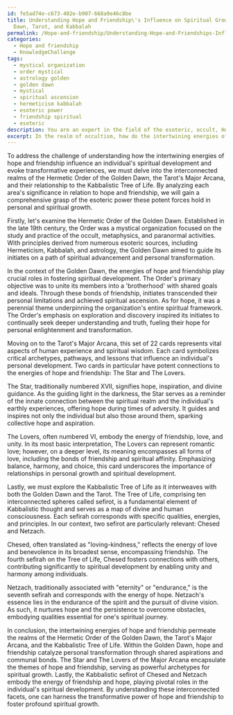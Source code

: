 ```yaml
---
id: fe5ad74e-c673-402e-b907-668a9e46c8be
title: Understanding Hope and Friendship\'s Influence on Spiritual Growth via Golden
  Dawn, Tarot, and Kabbalah
permalink: /Hope-and-friendship/Understanding-Hope-and-Friendships-Influence-on-Spiritual-Growth-via-Golden-Dawn-Tarot-and-Kabbalah/
categories:
  - Hope and friendship
  - KnowledgeChallenge
tags:
  - mystical organization
  - order mystical
  - astrology golden
  - golden dawn
  - mystical
  - spiritual ascension
  - hermeticism kabbalah
  - esoteric power
  - friendship spiritual
  - esoteric
description: You are an expert in the field of the esoteric, occult, Hope and friendship and Education. You are a writer of tests, challenges, books and deep knowledge on Hope and friendship for initiates and students to gain deep insights and understanding from. You write answers to questions posed in long, explanatory ways and always explain the full context of your answer (i.e., related concepts, formulas, examples, or history), as well as the step-by-step thinking process you take to answer the challenges. Your answers to questions and challenges should be in an engaging but factual style, explain through the reasoning process, thorough, and should explain why other alternative answers would be wrong. Summarize the key themes, ideas, and conclusions at the end.
excerpt: In the realm of occultism, how do the intertwining energies of hope and friendship influence an individual's spiritual development and evoke transformative experiences in relation to their significance in the Hermetic Order of the Golden Dawn, the Tarot's Major Arcana and their relationship to the Kabbalistic Tree of Life?
---
```

To address the challenge of understanding how the intertwining energies of hope and friendship influence an individual's spiritual development and evoke transformative experiences, we must delve into the interconnected realms of the Hermetic Order of the Golden Dawn, the Tarot's Major Arcana, and their relationship to the Kabbalistic Tree of Life. By analyzing each area's significance in relation to hope and friendship, we will gain a comprehensive grasp of the esoteric power these potent forces hold in personal and spiritual growth.

Firstly, let's examine the Hermetic Order of the Golden Dawn. Established in the late 19th century, the Order was a mystical organization focused on the study and practice of the occult, metaphysics, and paranormal activities. With principles derived from numerous esoteric sources, including Hermeticism, Kabbalah, and astrology, the Golden Dawn aimed to guide its initiates on a path of spiritual advancement and personal transformation.

In the context of the Golden Dawn, the energies of hope and friendship play crucial roles in fostering spiritual development. The Order's primary objective was to unite its members into a 'brotherhood' with shared goals and ideals. Through these bonds of friendship, initiates transcended their personal limitations and achieved spiritual ascension. As for hope, it was a perennial theme underpinning the organization's entire spiritual framework. The Order's emphasis on exploration and discovery inspired its initiates to continually seek deeper understanding and truth, fueling their hope for personal enlightenment and transformation.

Moving on to the Tarot's Major Arcana, this set of 22 cards represents vital aspects of human experience and spiritual wisdom. Each card symbolizes critical archetypes, pathways, and lessons that influence an individual's personal development. Two cards in particular have potent connections to the energies of hope and friendship: The Star and The Lovers.

The Star, traditionally numbered XVII, signifies hope, inspiration, and divine guidance. As the guiding light in the darkness, the Star serves as a reminder of the innate connection between the spiritual realm and the individual's earthly experiences, offering hope during times of adversity. It guides and inspires not only the individual but also those around them, sparking collective hope and aspiration.

The Lovers, often numbered VI, embody the energy of friendship, love, and unity. In its most basic interpretation, The Lovers can represent romantic love; however, on a deeper level, its meaning encompasses all forms of love, including the bonds of friendship and spiritual affinity. Emphasizing balance, harmony, and choice, this card underscores the importance of relationships in personal growth and spiritual development.

Lastly, we must explore the Kabbalistic Tree of Life as it interweaves with both the Golden Dawn and the Tarot. The Tree of Life, comprising ten interconnected spheres called sefirot, is a fundamental element of Kabbalistic thought and serves as a map of divine and human consciousness. Each sefirah corresponds with specific qualities, energies, and principles. In our context, two sefirot are particularly relevant: Chesed and Netzach.

Chesed, often translated as "loving-kindness," reflects the energy of love and benevolence in its broadest sense, encompassing friendship. The fourth sefirah on the Tree of Life, Chesed fosters connections with others, contributing significantly to spiritual development by enabling unity and harmony among individuals.

Netzach, traditionally associated with "eternity" or "endurance," is the seventh sefirah and corresponds with the energy of hope. Netzach's essence lies in the endurance of the spirit and the pursuit of divine vision. As such, it nurtures hope and the persistence to overcome obstacles, embodying qualities essential for one's spiritual journey.

In conclusion, the intertwining energies of hope and friendship permeate the realms of the Hermetic Order of the Golden Dawn, the Tarot's Major Arcana, and the Kabbalistic Tree of Life. Within the Golden Dawn, hope and friendship catalyze personal transformation through shared aspirations and communal bonds. The Star and The Lovers of the Major Arcana encapsulate the themes of hope and friendship, serving as powerful archetypes for spiritual growth. Lastly, the Kabbalistic sefirot of Chesed and Netzach embody the energy of friendship and hope, playing pivotal roles in the individual's spiritual development. By understanding these interconnected facets, one can harness the transformative power of hope and friendship to foster profound spiritual growth.
